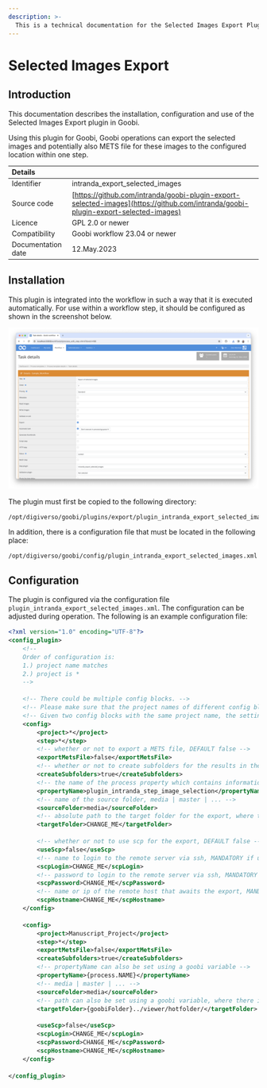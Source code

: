 ```yaml
---
description: >-
  This is a technical documentation for the Selected Images Export Plugin. It enables to export the selected images to the configured location.
---
```


# Selected Images Export

## Introduction

This documentation describes the installation, configuration and use of the Selected Images Export plugin in Goobi.

Using this plugin for Goobi, Goobi operations can export the selected images and potentially also METS file for these images to the configured location within one step.

| Details |  |
| :--- | :--- |
| Identifier | intranda_export_selected_images |
| Source code | [https://github.com/intranda/goobi-plugin-export-selected-images](https://github.com/intranda/goobi-plugin-export-selected-images) |
| Licence | GPL 2.0 or newer |
| Compatibility | Goobi workflow 23.04 or newer |
| Documentation date | 12.May.2023 |

## Installation

This plugin is integrated into the workflow in such a way that it is executed automatically. For use within a workflow step, it should be configured as shown in the screenshot below.

![Integration of the plugin into the workflow](../.gitbook/assets/intranda_export_selected_images_en.png)

The plugin must first be copied to the following directory:

```text
/opt/digiverso/goobi/plugins/export/plugin_intranda_export_selected_images.jar
```

In addition, there is a configuration file that must be located in the following place:

```text
/opt/digiverso/goobi/config/plugin_intranda_export_selected_images.xml
```
## Configuration

The plugin is configured via the configuration file `plugin_intranda_export_selected_images.xml`. The configuration can be adjusted during operation. The following is an example configuration file:

```xml
<?xml version="1.0" encoding="UTF-8"?>
<config_plugin>
	<!-- 
	Order of configuration is: 
	1.) project name matches
	2.) project is * 
	-->

	<!-- There could be multiple config blocks. -->
	<!-- Please make sure that the project names of different config blocks are also different. -->
	<!-- Given two config blocks with the same project name, the settings of the first one will be taken. -->
	<config>
		<project>*</project>
		<step>*</step>
		<!-- whether or not to export a METS file, DEFAULT false -->
		<exportMetsFile>false</exportMetsFile>
		<!-- whether or not to create subfolders for the results in the target folder, DEFAULT false -->
		<createSubfolders>true</createSubfolders>
		<!-- the name of the process property which contains information of selected images -->
		<propertyName>plugin_intranda_step_image_selection</propertyName>
		<!-- name of the source folder, media | master | ... -->
		<sourceFolder>media</sourceFolder>
		<!-- absolute path to the target folder for the export, where there is no difference whether you append a '/' to the end or not -->
		<targetFolder>CHANGE_ME</targetFolder>
		
		<!-- whether or not to use scp for the export, DEFAULT false -->
		<useScp>false</useScp>
		<!-- name to login to the remote server via ssh, MANDATORY if useScp is set true  -->
		<scpLogin>CHANGE_ME</scpLogin>
		<!-- password to login to the remote server via ssh, MANDATORY if useScp is set true -->
		<scpPassword>CHANGE_ME</scpPassword>
		<!-- name or ip of the remote host that awaits the export, MANDATORY if useScp is set true -->
		<scpHostname>CHANGE_ME</scpHostname>
	</config>
        
	<config>
		<project>Manuscript_Project</project>
		<step>*</step>
		<exportMetsFile>false</exportMetsFile>
		<createSubfolders>true</createSubfolders>
		<!-- propertyName can also be set using a goobi variable -->
		<propertyName>{process.NAME}</propertyName>
		<!-- media | master | ... -->
		<sourceFolder>media</sourceFolder>
		<!-- path can also be set using a goobi variable, where there is no difference whether you add a '/' between '}' and '..' or not -->	
		<targetFolder>{goobiFolder}../viewer/hotfolder/</targetFolder>
		
		<useScp>false</useScp>
		<scpLogin>CHANGE_ME</scpLogin>
		<scpPassword>CHANGE_ME</scpPassword>
		<scpHostname>CHANGE_ME</scpHostname>
	</config>

</config_plugin>
```
